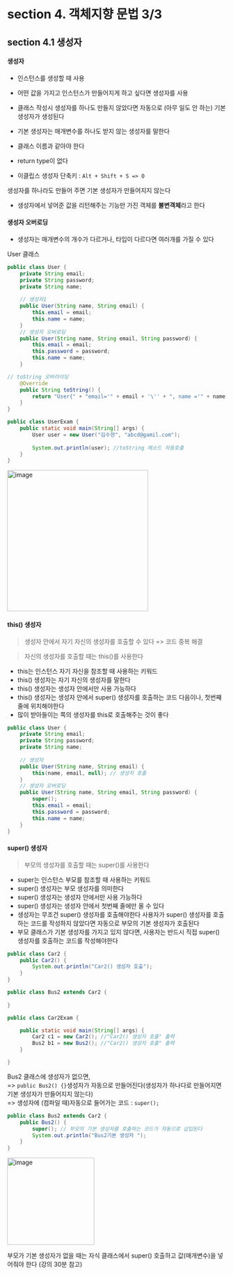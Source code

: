 # section 4. 객체지향 문법 3/3
## section 4.1 생성자

#### 생성자 
- 인스턴스를 생성할 때 사용
- 어떤 값을 가지고 인스턴스가 만들어지게 하고 싶다면 생성자를 사용
- 클래스 작성시 생성자를 하나도 만들지 않았다면 자동으로 (아무 일도 안 하는) 기본 생성자가 생성된다
- 기본 생성자는 매개변수를 하나도 받지 않는 생성자를 말한다


- 클래스 이름과 같아야 한다
- return type이 없다

- 이클립스 생성자 단축키 : ```Alt + Shift + S => O```

 
 생성자를 하나라도 만들어 주면 기본 생성자가 만들어지지 않는다  

  - 생성자에서 넣어준 값을 리턴해주는 기능만 가진 객체를 **불변객체**라고 한다


#### 생성자 오버로딩
- 생성자는 매개변수의 개수가 다르거나, 타입이 다르다면 여러개를 가질 수 있다


User 클래스
```java
public class User {
	private String email;
	private String password;
	private String name;
	
	// 생성자1
	public User(String name, String email) {
		this.email = email;
		this.name = name;
	}
	// 생성자 오버로딩 
	public User(String name, String email, String password) {
		this.email = email;
		this.password = password;
		this.name = name;
	}

// toString 오버라이딩
	@Override
	public String toString() {
		return "User{" + "email='" + email + '\'' + ", name ='" + name + '\'' + '}';
	}
}
```
```java
public class UserExam {
	public static void main(String[] args) {
		User user = new User("김수현", "abcd@gamil.com");
		
		System.out.println(user); //toString 메소드 자동호출
	}
}
```
<img width="324" alt="image" src="https://github.com/suuxxirr/STUDY/assets/102400242/30c0dd49-9d57-4f88-91e7-56d4a164ca52">


#### this() 생성자 
> 생성자 안에서 자기 자신의 생성자를 호출할 수 있다 => 코드 중복 해결 

> 자신의 생성자를 호출할 때는 this()를 사용한다

- this는 인스턴스 자기 자신을 참조할 때 사용하는 키워드
- this() 생성자는 자기 자신의 생성자를 말한다
- this() 생성자는 생성자 안에서만 사용 가능하다
- this() 생성자는 생성자 안에서 super() 생성자를 호출하는 코드 다음이나, 첫번째 줄에 위치해야한다 
- 많이 받아들이는 쪽의 생성자를 this로 호출해주는 것이 좋다


 


```java
public class User {
	private String email;
	private String password;
	private String name;
	
	// 생성자
	public User(String name, String email) {
		this(name, email, null); // 생성자 호출 
	}
	// 생성자 오버로딩 
	public User(String name, String email, String password) {
		super();
		this.email = email;
		this.password = password;
		this.name = name;
	}
}
```

#### super() 생성자 
> 부모의 생성자를 호출할 때는 super()를 사용한다 

- super는 인스턴스 부모를 참조할 때 사용하는 키워드
- super() 생성자는 부모 생성자를 의미한다
- super() 생성자는 생성자 안에서만 사용 가능하다
- super() 생성자는 생성자 안에서 첫번째 줄에만 올 수 있다
- 생성자는 무조건 super() 생성자를 호출해야한다 
 사용자가 super() 생성자를 호출하는 코드를 작성하지 않았다면 자동으로 부모의 기본 생성자가 호출된다
- 부모 클래스가 기본 생성자를 가지고 있지 않다면, 사용자는 반드시 직접 super() 생성자를 호출하는 코드를 작성해야한다

```java
public class Car2 {
	public Car2() {
		System.out.println("Car2() 생성자 호출");
	}
}
```
```java
public class Bus2 extends Car2 {
	
}
```
```java
public class Car2Exam {

	public static void main(String[] args) {
		Car2 c1 = new Car2(); //"Car2() 생성자 호출" 출력
		Bus2 b1 = new Bus2(); //"Car2() 생성자 호출" 출력 
	}

}
```
 Bus2 클래스에 생성자가 없으면,   
=> ```public Bus2() {}```생성자가 자동으로 만들어진다(생성자가 하나다로 만들어지면 기본 생성자가 만들어지지 않는다)      
=> 생성자에 (컴파일 때)자동으로 들어가는 코드 : ```super();```       



```java
public class Bus2 extends Car2 {
	public Bus2() {
		super(); // 부모의 기본 생성자를 호출하는 코드가 자동으로 삽입된다 
		System.out.println("Bus2기본 생성자 ");
	}
}
```
<img width="200" alt="image" src="https://github.com/suuxxirr/STUDY/assets/102400242/ce81b97d-c210-4fb0-8db3-6001beaf85b3">

부모가 기본 생성자가 없을 때는 자식 클래스에서 super() 호출하고 값(매개변수)을 넣어줘야 한다 
(강의 30분 참고) 



